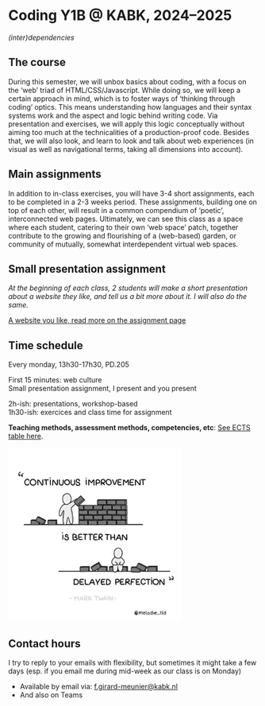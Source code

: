 # Coding Y1B @ KABK, 2024–2025

*(inter)dependencies*

## The course

During this semester, we will unbox basics about coding, with a focus on the ‘web’ triad of HTML/CSS/Javascript. While doing so, we will keep a certain approach in mind, which is to foster ways of ‘thinking through coding’ optics. This means understanding how languages and their syntax systems work and the aspect and logic behind writing code. Via presentation and exercises, we will apply this logic conceptually without aiming too much at the technicalities of a production-proof code. Besides that, 
we will also look, and learn to look and talk about web experiences (in visual as well as navigational terms, 
taking all dimensions into account).

## Main assignments

In addition to in-class exercises, you will have 3-4 short assignments, each to be completed in a 2-3 weeks period. These assignments, building one on top of each other, will result in a common compendium of ‘poetic’, interconnected web pages. Ultimately, we can see this class as a space where each student, catering to their own ‘web space’ patch, together contribute to the growing and flourishing of a (web-based) garden, or community of mutually, somewhat interdependent virtual web spaces.

## Small presentation assignment

*At the beginning of each class, 2 students will make a short presentation about a website they like, and tell us a bit more about it. I will also do the same.*

[A website you like, read more on the assignment page](https://github.com/francois-gm/go-kabk-y1a/tree/main/01-2%20-%20Assignment%2C%20A%20Website%20I%20Like)

## Time schedule

Every monday, 13h30-17h30, PD.205

First 15 minutes: web culture <br>
Small presentation assignment, I present and you present

2h-ish: presentations, workshop-based <br>
1h30-ish: exercices and class time for assignment

**Teaching methods, assessment methods,
competencies, etc**:  [See ECTS table here](https://denhaagkabk-my.sharepoint.com/:x:/g/personal/f_girard-meunier_kabk_nl/EZyFrnFEOdFBtG2cfrBLhGYB4j_aEfZXs8XxJUmyKYhLog?e=mcim5P).

<img src="improvement.jpg" width="350px">

## Contact hours

I try to reply to your emails with flexibility, but sometimes it might take a few days (esp. if you email me during mid-week as our class is on Monday)

- Available by email via: f.girard-meunier@kabk.nl
- And also on Teams

